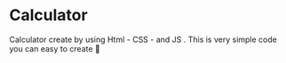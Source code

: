 # Calculator
Calculator create by using Html - CSS - and JS . This is very simple code you can easy to create 🥳
